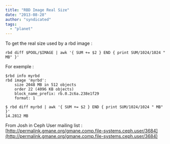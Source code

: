 ```yaml
---
title: "RBD Image Real Size"
date: "2013-08-28"
author: "syndicated"
tags: 
  - "planet"
---
```


To get the real size used by a rbd image :

```
rbd diff $POOL/$IMAGE | awk '{ SUM += $2 } END { print SUM/1024/1024 " MB" }'
```

For exemple :

```
$rbd info myrbd
rbd image 'myrbd':
    size 2048 MB in 512 objects
    order 22 (4096 KB objects)
    block_name_prefix: rb.0.2c6a.238e1f29
    format: 1

$ rbd diff myrbd | awk '{ SUM += $2 } END { print SUM/1024/1024 " MB" }'
14.2812 MB
```

From Josh in Ceph User mailing list : [http://permalink.gmane.org/gmane.comp.file-systems.ceph.user/3684](http://permalink.gmane.org/gmane.comp.file-systems.ceph.user/3684)
